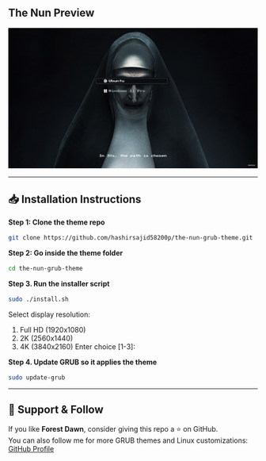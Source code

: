 ## The Nun Preview

![The Nun](preview.jpg)

---

## 📥 Installation Instructions
**Step 1: Clone the theme repo**
```bash
git clone https://github.com/hashirsajid58200p/the-nun-grub-theme.git
```
**Step 2: Go inside the theme folder**
```bash
cd the-nun-grub-theme
```
**Step 3. Run the installer script**
```bash
sudo ./install.sh
```
Select display resolution:
1) Full HD (1920x1080)
2) 2K (2560x1440)
3) 4K (3840x2160)
Enter choice [1-3]:
 
**Step 4. Update GRUB so it applies the theme**
```bash
sudo update-grub
```

---

## 💖 Support & Follow
If you like **Forest Dawn**, consider giving this repo a ⭐ on GitHub.  
You can also follow me for more GRUB themes and Linux customizations:  
[GitHub Profile](https://github.com/hashirsajid58200p)
